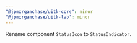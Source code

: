 ```yaml
---
"@jpmorganchase/uitk-core": minor
"@jpmorganchase/uitk-lab": minor
---
```


Rename component `StatusIcon` to `StatusIndicator`.
